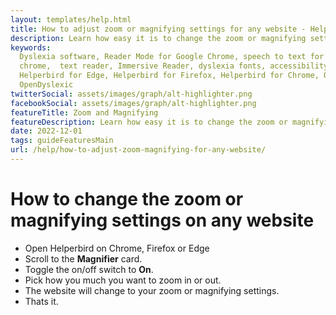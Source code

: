 ```yaml
---
layout: templates/help.html
title: How to adjust zoom or magnifying settings for any website - Helperbird
description: Learn how easy it is to change the zoom or magnifying settings on any website.
keywords:
  Dyslexia software, Reader Mode for Google Chrome, speech to text for chrome, Text to speech for
  chrome,  text reader, Immersive Reader, dyslexia fonts, accessibility software, dyslexia software,
  Helperbird for Edge, Helperbird for Firefox, Helperbird for Chrome, Opendyslexic for Chrome,
  OpenDyslexic
twitterSocial: assets/images/graph/alt-highlighter.png
facebookSocial: assets/images/graph/alt-highlighter.png
featureTitle: Zoom and Magnifying
featureDescription: Learn how easy it is to change the zoom or magnifying settings on any website.
date: 2022-12-01
tags: guideFeaturesMain
url: /help/how-to-adjust-zoom-magnifying-for-any-website/
---
```


# How to change the zoom or magnifying settings on any website

- Open Helperbird on Chrome, Firefox or Edge
- Scroll to the **Magnifier** card.
- Toggle the on/off switch to **On**.
- Pick how you much you want to zoom in or out.
- The website will change to your zoom or magnifying settings.
- Thats it.
